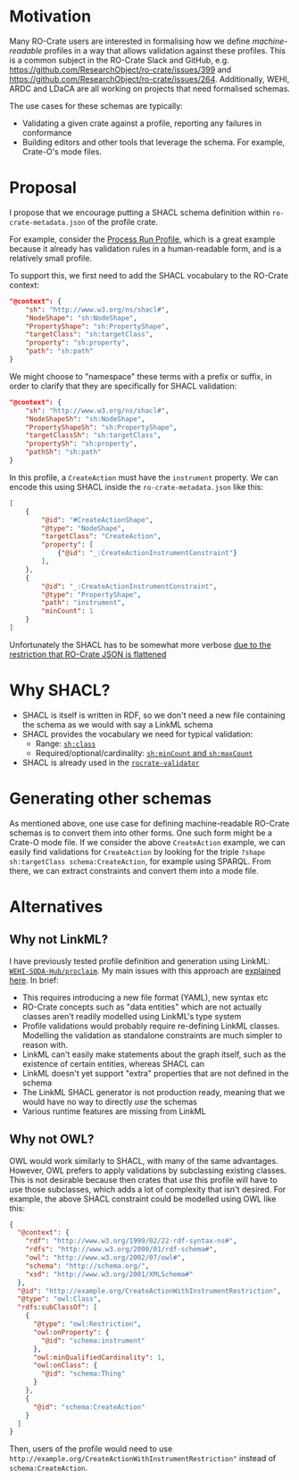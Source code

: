 # Motivation

Many RO-Crate users are interested in formalising how we define *machine-readable* profiles in a way that allows validation against these profiles.
This is a common subject in the RO-Crate Slack and GitHub, e.g.
https://github.com/ResearchObject/ro-crate/issues/399 and https://github.com/ResearchObject/ro-crate/issues/264.
Additionally, WEHI, ARDC and LDaCA are all working on projects that need formalised schemas.

The use cases for these schemas are typically:

* Validating a given crate against a profile, reporting any failures in conformance
* Building editors and other tools that leverage the schema. For example, Crate-O's mode files.

# Proposal

I propose that we encourage putting a SHACL schema definition within `ro-crate-metadata.json` of the profile crate.

For example, consider the [Process Run Profile](https://www.researchobject.org/workflow-run-crate/profiles/process_run_crate/), which is a great example because it already has validation rules in a human-readable form, and is a relatively small profile.

To support this, we first need to add the SHACL vocabulary to the RO-Crate context:

```json
"@context": {
    "sh": "http://www.w3.org/ns/shacl#",
    "NodeShape": "sh:NodeShape",
    "PropertyShape": "sh:PropertyShape",
    "targetClass": "sh:targetClass",
    "property": "sh:property",
    "path": "sh:path"
}
```

We might choose to "namespace" these terms with a prefix or suffix, in order to clarify that they are specifically for SHACL validation:

```json
"@context": {
    "sh": "http://www.w3.org/ns/shacl#",
    "NodeShapeSh": "sh:NodeShape",
    "PropertyShapeSh": "sh:PropertyShape",
    "targetClassSh": "sh:targetClass",
    "propertySh": "sh:property",
    "pathSh": "sh:path"
}
```

In this profile, a `CreateAction` must have the `instrument` property. We can encode this using SHACL inside the `ro-crate-metadata.json` like this:

```json
[
    {
        "@id": "#CreateActionShape",
        "@type": "NodeShape",
        "targetClass": "CreateAction",
        "property": [
            {"@id": "_:CreateActionInstrumentConstraint"}
        ],
    },
    {
        "@id": "_:CreateActionInstrumentConstraint",
        "@type": "PropertyShape",
        "path": "instrument",
        "minCount": 1
    }
]
```

Unfortunately the SHACL has to be somewhat more verbose [due to the restriction that RO-Crate JSON is flattened](https://www.researchobject.org/ro-crate/specification/1.1/structure.html#ro-crate-metadata-file-ro-crate-metadatajson)

# Why SHACL?

* SHACL is itself is written in RDF, so we don't need a new file containing the schema as we would with say a LinkML schema
* SHACL provides the vocabulary we need for typical validation:
    * Range: [`sh:class`](https://www.w3.org/TR/shacl/#ClassConstraintComponent)
    * Required/optional/cardinality: [`sh:minCount` and `sh:maxCount`](https://www.w3.org/TR/shacl/#MinCountConstraintComponent)
* SHACL is already used in the [`rocrate-validator`](https://github.com/crs4/rocrate-validator)

# Generating other schemas

As mentioned above, one use case for defining machine-readable RO-Crate schemas is to convert them into other forms.
One such form might be a Crate-O mode file.
If we consider the above `CreateAction` example, we can easily find validations for `CreateAction` by looking for the triple `?shape sh:targetClass schema:CreateAction`, for example using SPARQL. 
From there, we can extract constraints and convert them into a mode file.

# Alternatives

## Why not LinkML?

I have previously tested profile definition and generation using LinkML: [`WEHI-SODA-Hub/proclaim`](https://github.com/WEHI-SODA-Hub/proclaim).
My main issues with this approach are [explained here](https://github.com/WEHI-SODA-Hub/proclaim/blob/main/linkml_issues.md). In brief:
* This requires introducing a new file format (YAML), new syntax etc
* RO-Crate concepts such as "data entities" which are not actually classes aren't readily modelled using LinkML's type system
* Profile validations would probably require re-defining LinkML classes. Modelling the validation as standalone constraints are much simpler to reason with.
* LinkML can't easily make statements about the graph itself, such as the existence of certain entities, whereas SHACL can
* LinkML doesn't yet support "extra" properties that are not defined in the schema
* The LinkML SHACL generator is not production ready, meaning that we would have no way to directly *use* the schemas
* Various runtime features are missing from LinkML

## Why not OWL?

OWL would work similarly to SHACL, with many of the same advantages.
However, OWL prefers to apply validations by subclassing existing classes.
This is not desirable because then crates that *use* this profile will have to use those subclasses, which adds a lot of complexity that isn't desired.
For example, the above SHACL constraint could be modelled using OWL like this:

```json
{
  "@context": {
    "rdf": "http://www.w3.org/1999/02/22-rdf-syntax-ns#",
    "rdfs": "http://www.w3.org/2000/01/rdf-schema#",
    "owl": "http://www.w3.org/2002/07/owl#",
    "schema": "http://schema.org/",
    "xsd": "http://www.w3.org/2001/XMLSchema#"
  },
  "@id": "http://example.org/CreateActionWithInstrumentRestriction",
  "@type": "owl:Class",
  "rdfs:subClassOf": [
    {
      "@type": "owl:Restriction",
      "owl:onProperty": {
        "@id": "schema:instrument"
      },
      "owl:minQualifiedCardinality": 1,
      "owl:onClass": {
        "@id": "schema:Thing"
      }
    },
    {
      "@id": "schema:CreateAction"
    }
  ]
}
```

Then, users of the profile would need to use `http://example.org/CreateActionWithInstrumentRestriction"` instead of `schema:CreateAction`.
